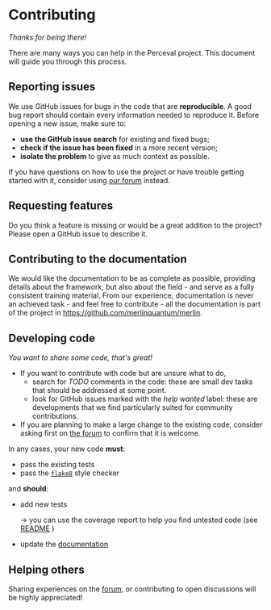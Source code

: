 # Contributing

*Thanks for being there!*

There are many ways you can help in the Perceval project. This document will guide you through this process.

## Reporting issues

We use GitHub issues for bugs in the code that are **reproducible**. A good bug report should contain every information
needed to reproduce it. Before opening a new issue, make sure to:

* **use the GitHub issue search** for existing and fixed bugs;
* **check if the issue has been fixed** in a more recent version;
* **isolate the problem** to give as much context as possible.

If you have questions on how to use the project or have trouble getting started with it,
consider using [our forum](https://perceval.quandela.net/forum/) instead.

## Requesting features

Do you think a feature is missing or would be a great addition to the project? Please open a GitHub issue to describe it.

## Contributing to the documentation

We would like the documentation to be as complete as possible, providing details about the framework, but
also about the field - and serve as a fully consistent training material. From our experience, documentation is never
an achieved task - and feel free to contribute - all the documentation is part of the project in
https://github.com/merlinquantum/merlin.

## Developing code

*You want to share some code, that's great!*

* If you want to contribute with code but are unsure what to do,
  * search for *TODO* comments in the code: these are small dev tasks that should be addressed at some point.
  * look for GitHub issues marked with the *help wanted* label: these are developments that we find particularly suited for community contributions.
* If you are planning to make a large change to the existing code, consider asking first on [the forum](https://perceval.quandela.net/forum/) to confirm that it is welcome.

In any cases, your new code **must**:

* pass the existing tests
* pass the [`flake8`](https://flake8.pycqa.org/en/latest/) style checker

and **should**:

* add new tests

    → you can use the coverage report to help you find untested code (see [README](README.md#running-tests-and-benchmarks) )
* update the [documentation](docs/source/)

## Helping others

Sharing experiences on the [forum](https://perceval.quandela.net/forum/), or contributing to open discussions will be
highly appreciated!
